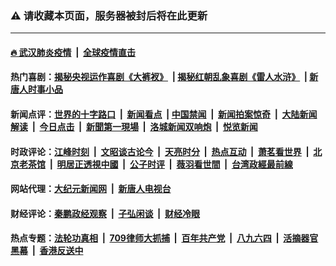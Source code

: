### ⚠️ 请收藏本页面，服务器被封后将在此更新

---

#### [🔥 武汉肺炎疫情](http://158.247.193.181:10000/videos/corona/) &nbsp;|&nbsp; [全球疫情直击](http://141.164.63.68/primary-scene/)

#### 热门喜剧：[揭秘央视运作喜剧《大裤衩》](http://158.247.193.181:10000/videos/res/big-shorts/) &nbsp;|&nbsp;[揭秘红朝乱象喜剧《雷人水浒》](http://158.247.193.181:10000/videos/res/OutlawsOfMarsh/) &nbsp;|&nbsp;[新唐人时事小品](http://158.247.193.181:10000/videos/res/comedy/)

#### 新闻点评：[世界的十字路口](http://141.164.63.68/tanghao/) &nbsp;|&nbsp; [新闻看点](http://141.164.63.68/news-insight/) &nbsp;|&nbsp;[中国禁闻](http://141.164.63.68/ntdtv-news/) &nbsp;|&nbsp; [新闻拍案惊奇](http://141.164.63.68/dayu/) &nbsp;|&nbsp; [大陆新闻解读](http://141.164.63.68/ntdtv-comedy/) &nbsp;|&nbsp; [今日点击](http://141.164.63.68/news-click/)  &nbsp;|&nbsp; [新聞第一現場](http://141.164.63.68/primary-scene/) &nbsp;|&nbsp; [洛城新闻双响炮](http://141.164.63.68/la-news/) &nbsp;|&nbsp; [悦览新闻](http://141.164.63.68/dingyue/)

#### 时政评论：[江峰时刻](http://141.164.63.68/today-in-history/) &nbsp;|&nbsp; [文昭谈古论今](http://141.164.63.68/wenzhao/) &nbsp;|&nbsp; [天亮时分](http://141.164.63.68/tianliang/) &nbsp;|&nbsp; [热点互动](http://141.164.63.68/ntdtv-rdhd/) &nbsp;|&nbsp; [萧茗看世界](http://141.164.63.68/simonegao/) &nbsp;|&nbsp; [北京老茶馆](http://141.164.63.68/teahouse/)  &nbsp;|&nbsp;  [明居正透視中國](http://141.164.63.68/decoding-china/)  &nbsp;|&nbsp; [公子时评](http://141.164.63.68/gongzi/)  &nbsp;|&nbsp; [薇羽看世間](http://141.164.63.68/weiyu/)  &nbsp;|&nbsp; [台湾政經最前線](http://141.164.63.68/taiwan/)   


#### 网站代理：[大纪元新闻网](http://141.164.63.68:10080/gb/) &nbsp;|&nbsp; [新唐人电视台](http://141.164.63.68:8000/gb/)

#### 财经评论：[秦鹏政经观察](http://141.164.63.68/qinpeng/) &nbsp;|&nbsp; [子弘闲谈](http://141.164.63.68/zihong/) &nbsp;|&nbsp; [财经冷眼](http://141.164.63.68/lengyan/) 

#### 热点专题：[法轮功真相](http://158.247.193.181:10000/videos/truth.html) &nbsp;|&nbsp; [709律师大抓捕](http://158.247.193.181:10000/videos/709/) &nbsp;|&nbsp; [百年共产党](http://158.247.193.181:10000/videos/ccp.html) &nbsp;|&nbsp; [八九六四](http://158.247.193.181:10000/videos/88/)  &nbsp;|&nbsp; [活摘器官黑幕](http://158.247.193.181:10000/videos/res/Organs/)  &nbsp;|&nbsp; [香港反送中](http://158.247.193.181:10000/videos/res/hk/) 

<img src='http://gfw-breaker.win/link4.md' width='0px' height='0px'/>
